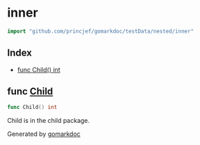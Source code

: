 <!-- Code generated by gomarkdoc. DO NOT EDIT -->

# inner

```go
import "github.com/princjef/gomarkdoc/testData/nested/inner"
```

## Index

- [func Child() int](<#Child>)


<a name="Child"></a>
## func [Child](<https://github.com/princjef/gomarkdoc/blob/master/testData/nested/inner/child.go#L4>)

```go
func Child() int
```

Child is in the child package.

Generated by [gomarkdoc](<https://github.com/princjef/gomarkdoc>)
